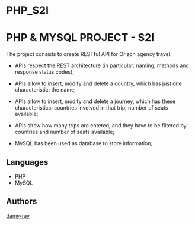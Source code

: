 # PHP_S2I


# PHP & MYSQL PROJECT - S2I

The project consists to create RESTful API for Orizon agency travel. 

- APIs respect the REST architecture (in particular: naming, methods and response status codes);

- APIs allow to insert, modify and delete a country, which has just one characteristic: the name; 

- APIs allow to insert, modify and delete a journey, which has these characteristics: countries involved in that trip, number of seats available; 

- APIs show how many trips are entered, and they have to be filtered by countries and number of seats available; 

- MySQL has been used as database to store information;


## Languages

- PHP
- MySQL
  


## Authors

[damy-ray](https://github.com/damy-ray)
